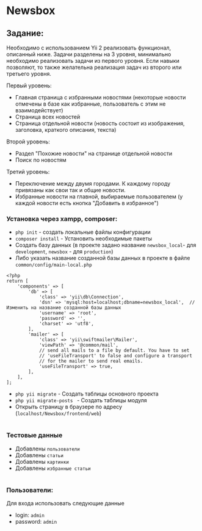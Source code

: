 # Newsbox

## Задание: 

Необходимо с использованием Yii 2 реализовать функционал, описанный ниже. Задачи разделены на 3 уровня, минимально необходимо реализовать задачи из первого уровня. Если навыки позволяют, то также желательна реализация задач из второго или третьего уровня.
 
Первый уровень:
- Главная страница с избранными новостями (некоторые новости отмечены в базе как избранные, пользователь с этим не взаимодействует)
- Страница всех новостей
- Страница отдельной новости (новость состоит из изображения, заголовка, краткого описания, текста)
 
Второй уровень:
- Раздел "Похожие новости" на странице отдельной новости
- Поиск по новостям
 
Третий уровень:
- Переключение между двумя городами. К каждому городу привязаны как свои так и общие новости.
- Избранные новости на главной, выбираемые пользователем (у каждой новости есть кнопка "Добавить в избранное")


### Установка через xampp, composer:
- `php init` - создать локальные файлы конфигурации
- `composer install` - Установить необходимые пакеты
- Создать базу данных (в проекте задано название `newsbox_local`- для `development`, `newsbox` - для `production`)
- Либо указать название созданной базы данных в проекте в файле `common/config/main-local.php` 
```
<?php
return [
    'components' => [
        'db' => [
            'class' => 'yii\db\Connection',
            'dsn' => 'mysql:host=localhost;dbname=newsbox_local',  //Изменить на название созданной базы данных
            'username' => 'root',
            'password' => '',
            'charset' => 'utf8',
        ],
        'mailer' => [
            'class' => 'yii\swiftmailer\Mailer',
            'viewPath' => '@common/mail',
            // send all mails to a file by default. You have to set
            // 'useFileTransport' to false and configure a transport
            // for the mailer to send real emails.
            'useFileTransport' => true,
        ],
    ],
];
```
- `php yii migrate` - Создать таблицы основного проекта 
- `php yii migrate-posts
` - Создать таблицы модуля 
- Открыть страницу в браузере по адресу (`localhost/Newsbox/frontend/web`)


#
### Тестовые данные
* Добавлены `пользователи`
* Добавлены `статьи`
* Добавлены `картинки` 
* Добавлены `избранные статьи` 

#
### Пользователи:
Для входа использовать следующие данные
- login: `admin` 
- password: `admin`
